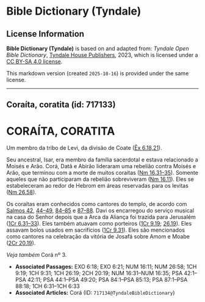 # Bible Dictionary (Tyndale)

## License Information

**Bible Dictionary (Tyndale)** is based on and adapted from: _Tyndale Open Bible Dictionary_, [Tyndale House Publishers](https://tyndaleopenresources.com/), 2023, which is licensed under a [CC BY-SA 4.0 license](https://creativecommons.org/licenses/by-sa/4.0/legalcode.en).

This markdown version (created `2025-10-16`) is provided under the same license.



--------------------------------

## Coraíta, coratita (id: 717133)

CORAÍTA, CORATITA
=================

Um membro da tribo de Levi, da divisão de Coate ([Êx 6\.18,21](https://ref.ly/Exod6:18,Exod6:21)).

Seu ancestral, Isar, era membro da família sacerdotal e estava relacionado a Moisés e Arão. Corá, Datã e Abirão lideraram uma rebelião contra Moisés e Arão, que terminou com a morte de muitos coraítas ([Nm 16\.31–35](https://ref.ly/Num16:31-Num16:35)). Somente aqueles que não participaram da rebelião sobreviveram ([Nm 16\.11](https://ref.ly/Num16:11)). Eles se estabeleceram ao redor de Hebrom em áreas reservadas para os levitas ([Nm 26\.58](https://ref.ly/Num26:58)).

Os coraítas eram conhecidos como cantores do templo, de acordo com [Salmos 42](https://ref.ly/Ps42:1-Ps42:11), [44–49](https://ref.ly/Ps44:1-Ps49:20), [84–85](https://ref.ly/Ps84:1-Ps85:13) e [87–88](https://ref.ly/Ps87:1-Ps88:18). Davi os encarregou do serviço musical na casa do Senhor depois que a Arca da Aliança foi trazida para Jerusalém ([1Cr 6\.31–33](https://ref.ly/1Chr6:31-1Chr6:33)). Eles também atuavam como porteiros ([1Cr 9\.19](https://ref.ly/1Chr9:19); [26\.19](https://ref.ly/1Chr26:19)). Eles assavam bolos usados em sacrifícios ([1Cr 9\.31](https://ref.ly/1Chr9:31)). Eles são mencionados como cantores na celebração da vitória de Josafá sobre Amom e Moabe ([2Cr 20\.19](https://ref.ly/2Chr20:19)).

*Veja também* Corá nº 3.

* **Associated Passages:** EXO 6:18; EXO 6:21; NUM 16:11; NUM 26:58; 1CH 9:19; 1CH 9:31; 1CH 26:19; 2CH 20:19; NUM 16:31–NUM 16:35; PSA 42:1–PSA 42:11; PSA 44:1–PSA 49:20; PSA 84:1–PSA 85:13; PSA 87:1–PSA 88:18; 1CH 6:31–1CH 6:33
* **Associated Articles:** Corá (ID: `717134@TyndaleBibleDictionary`)

